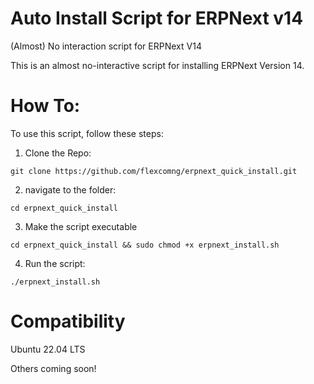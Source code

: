 # Auto Install Script for ERPNext v14
(Almost) No interaction script for ERPNext V14

This is an almost no-interactive script for installing ERPNext Version 14.

# How To:
To use this script, follow these steps:

1. Clone the Repo:
```
git clone https://github.com/flexcomng/erpnext_quick_install.git
```
2. navigate to the folder:
```
cd erpnext_quick_install
```
3. Make the script executable
```
cd erpnext_quick_install && sudo chmod +x erpnext_install.sh
```
4. Run the script:
```
./erpnext_install.sh
```
# Compatibility

Ubuntu 22.04 LTS

Others coming soon!
